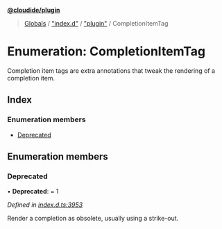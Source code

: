 **[@cloudide/plugin](../README.md)**

> [Globals](../README.md) / ["index.d"](../modules/_index_d_.md) / ["plugin"](../modules/_index_d_._plugin_.md) / CompletionItemTag

# Enumeration: CompletionItemTag

Completion item tags are extra annotations that tweak the rendering of a completion
item.

## Index

### Enumeration members

* [Deprecated](_index_d_._plugin_.completionitemtag.md#deprecated)

## Enumeration members

### Deprecated

•  **Deprecated**:  = 1

*Defined in [index.d.ts:3953](https://github.com/shuyaqian/cloudide-plugin-api/blob/6d83fa1/index.d.ts#L3953)*

Render a completion as obsolete, usually using a strike-out.
